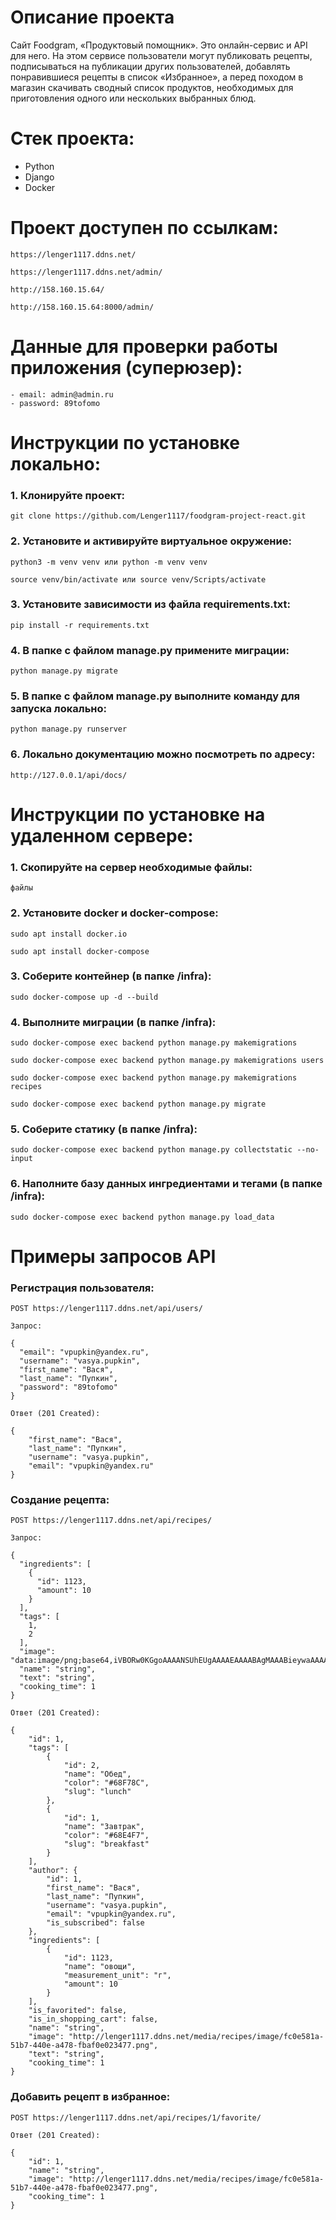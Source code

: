 # Опиcание проекта
Сайт Foodgram, «Продуктовый помощник». Это онлайн-сервис и API для него. На этом сервисе пользователи могут публиковать рецепты, подписываться на публикации других пользователей, добавлять понравившиеся рецепты в список «Избранное», а перед походом в магазин скачивать сводный список продуктов, необходимых для приготовления одного или нескольких выбранных блюд.

# Стек проекта:
- Python
- Django
- Docker

# Проект доступен по ссылкам:
```
https://lenger1117.ddns.net/
```
```
https://lenger1117.ddns.net/admin/
```
```
http://158.160.15.64/
```
```
http://158.160.15.64:8000/admin/
```

# Данные для проверки работы приложения (суперюзер):
```
- email: admin@admin.ru
- password: 89tofomo
```




# Инструкции по установке локально:
### 1. Клонируйте проект:
```
git clone https://github.com/Lenger1117/foodgram-project-react.git
```
### 2. Установите и активируйте виртуальное окружение:
```
python3 -m venv venv или python -m venv venv
```
```
source venv/bin/activate или source venv/Scripts/activate
```
### 3. Установите зависимости из файла requirements.txt:
```
pip install -r requirements.txt
```
### 4. В папке с файлом manage.py примените миграции:
```
python manage.py migrate
```
### 5. В папке с файлом manage.py выполните команду для запуска локально:
```
python manage.py runserver
```
### 6. Локально документацию можно посмотреть по адресу:
```
http://127.0.0.1/api/docs/
```




# Инструкции по установке на удаленном сервере:
### 1. Скопируйте на сервер необходимые файлы:
```
файлы
```
### 2. Установите docker и docker-compose:
```
sudo apt install docker.io
```
```
sudo apt install docker-compose
```
### 3. Соберите контейнер (в папке /infra):
```
sudo docker-compose up -d --build
```
### 4. Выполните миграции (в папке /infra):
```
sudo docker-compose exec backend python manage.py makemigrations
```
```
sudo docker-compose exec backend python manage.py makemigrations users
```
```
sudo docker-compose exec backend python manage.py makemigrations recipes
```
```
sudo docker-compose exec backend python manage.py migrate
```
### 5. Соберите статику (в папке /infra):
```
sudo docker-compose exec backend python manage.py collectstatic --no-input
```
### 6. Наполните базу данных ингредиентами и тегами (в папке /infra):
```
sudo docker-compose exec backend python manage.py load_data
```

# Примеры запросов API
### Регистрация пользователя:
```
POST https://lenger1117.ddns.net/api/users/
```
```
Запрос:

{
  "email": "vpupkin@yandex.ru",
  "username": "vasya.pupkin",
  "first_name": "Вася",
  "last_name": "Пупкин",
  "password": "89tofomo"
}
```
```
Ответ (201 Created):

{
    "first_name": "Вася",
    "last_name": "Пупкин",
    "username": "vasya.pupkin",
    "email": "vpupkin@yandex.ru"
}
```

### Создание рецепта:
```
POST https://lenger1117.ddns.net/api/recipes/
```
```
Запрос:

{
  "ingredients": [
    {
      "id": 1123,
      "amount": 10
    }
  ],
  "tags": [
    1,
    2
  ],
  "image": "data:image/png;base64,iVBORw0KGgoAAAANSUhEUgAAAAEAAAABAgMAAABieywaAAAACVBMVEUAAAD///9fX1/S0ecCAAAACXBIWXMAAA7EAAAOxAGVKw4bAAAACklEQVQImWNoAAAAggCByxOyYQAAAABJRU5ErkJggg==",
  "name": "string",
  "text": "string",
  "cooking_time": 1
}
```
```
Ответ (201 Created):

{
    "id": 1,
    "tags": [
        {
            "id": 2,
            "name": "Обед",
            "color": "#68F78C",
            "slug": "lunch"
        },
        {
            "id": 1,
            "name": "Завтрак",
            "color": "#68E4F7",
            "slug": "breakfast"
        }
    ],
    "author": {
        "id": 1,
        "first_name": "Вася",
        "last_name": "Пупкин",
        "username": "vasya.pupkin",
        "email": "vpupkin@yandex.ru",
        "is_subscribed": false
    },
    "ingredients": [
        {
            "id": 1123,
            "name": "овощи",
            "measurement_unit": "г",
            "amount": 10
        }
    ],
    "is_favorited": false,
    "is_in_shopping_cart": false,
    "name": "string",
    "image": "http://lenger1117.ddns.net/media/recipes/image/fc0e581a-51b7-440e-a478-fbaf0e023477.png",
    "text": "string",
    "cooking_time": 1
}
```

### Добавить рецепт в избранное:
```
POST https://lenger1117.ddns.net/api/recipes/1/favorite/
```
```
Ответ (201 Created):

{
    "id": 1,
    "name": "string",
    "image": "http://lenger1117.ddns.net/media/recipes/image/fc0e581a-51b7-440e-a478-fbaf0e023477.png",
    "cooking_time": 1
}
```

